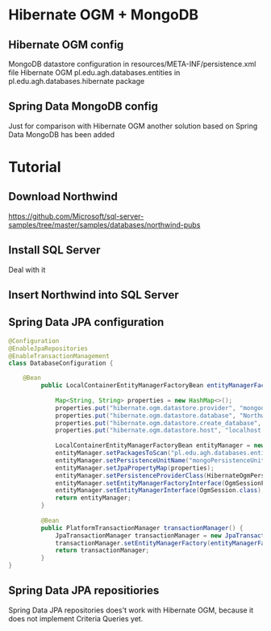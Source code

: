 # Hibernate OGM + MongoDB

## Hibernate OGM config
MongoDB datastore configuration in resources/META-INF/persistence.xml file
Hibernate OGM pl.edu.agh.databases.entities in pl.edu.agh.databases.hibernate package

## Spring Data MongoDB config
Just for comparison with Hibernate OGM another solution based on Spring Data MongoDB has been added

# Tutorial

## Download Northwind
https://github.com/Microsoft/sql-server-samples/tree/master/samples/databases/northwind-pubs

## Install SQL Server
Deal with it

## Insert Northwind into SQL Server

## Spring Data JPA configuration
```Java
@Configuration
@EnableJpaRepositories
@EnableTransactionManagement
class DatabaseConfiguration {

    @Bean
         public LocalContainerEntityManagerFactoryBean entityManagerFactory() {
     
             Map<String, String> properties = new HashMap<>();
             properties.put("hibernate.ogm.datastore.provider", "mongodb");
             properties.put("hibernate.ogm.datastore.database", "Northwind");
             properties.put("hibernate.ogm.datastore.create_database", "true");
             properties.put("hibernate.ogm.datastore.host", "localhost:27017");
     
             LocalContainerEntityManagerFactoryBean entityManager = new LocalContainerEntityManagerFactoryBean();
             entityManager.setPackagesToScan("pl.edu.agh.databases.entities");
             entityManager.setPersistenceUnitName("mongoPersistenceUnit");
             entityManager.setJpaPropertyMap(properties);
             entityManager.setPersistenceProviderClass(HibernateOgmPersistence.class);
             entityManager.setEntityManagerFactoryInterface(OgmSessionFactory.class);
             entityManager.setEntityManagerInterface(OgmSession.class);
             return entityManager;
         }
     
         @Bean
         public PlatformTransactionManager transactionManager() {
             JpaTransactionManager transactionManager = new JpaTransactionManager();
             transactionManager.setEntityManagerFactory(entityManagerFactory().getObject());
             return transactionManager;
         }
}
```

## Spring Data JPA repositiories
Spring Data JPA repositories does't work with Hibernate OGM, because it does not implement Criteria Queries yet.